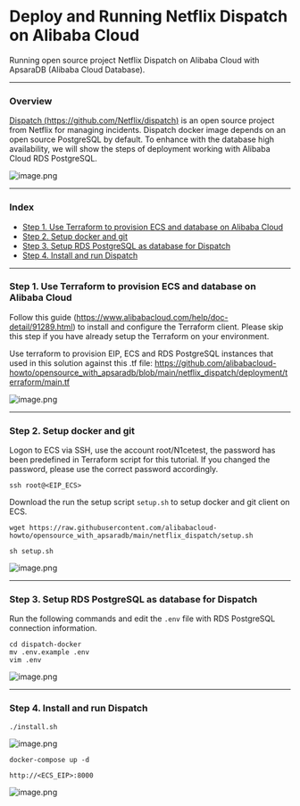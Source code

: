 # Deploy and Running Netflix Dispatch on Alibaba Cloud
Running open source project Netflix Dispatch on Alibaba Cloud with ApsaraDB (Alibaba Cloud Database).

---
### Overview
[Dispatch (https://github.com/Netflix/dispatch)](https://github.com/Netflix/dispatch) is an open source project from Netflix for managing incidents.
Dispatch docker image depends on an open source PostgreSQL by default. To enhance with the database high availability, we will show the steps of deployment working with Alibaba Cloud RDS PostgreSQL.

![image.png](https://github.com/alibabacloud-howto/opensource_with_apsaradb/raw/main/netflix_dispatch/images/deployment.png)

---
### Index

- [Step 1. Use Terraform to provision ECS and database on Alibaba Cloud](https://github.com/alibabacloud-howto/opensource_with_apsaradb/tree/main/netflix_dispatch#step-1-use-terraform-to-provision-ecs-and-database-on-alibaba-cloud)
- [Step 2. Setup docker and git](https://github.com/alibabacloud-howto/opensource_with_apsaradb/tree/main/netflix_dispatch#step-2-setup-docker-and-git)
- [Step 3. Setup RDS PostgreSQL as database for Dispatch](https://github.com/alibabacloud-howto/opensource_with_apsaradb/tree/main/netflix_dispatch#step-3-setup-rds-postgresql-as-database-for-dispatch)
- [Step 4. Install and run Dispatch](https://github.com/alibabacloud-howto/opensource_with_apsaradb/tree/main/netflix_dispatch#step-4-install-and-run-dispatch)

---
### Step 1. Use Terraform to provision ECS and database on Alibaba Cloud

Follow this guide (https://www.alibabacloud.com/help/doc-detail/91289.html) to install and configure the Terraform client. Please skip this step if you have already setup the Terraform on your environment.

Use terraform to provision EIP, ECS and RDS PostgreSQL instances that used in this solution against this .tf file: https://github.com/alibabacloud-howto/opensource_with_apsaradb/blob/main/netflix_dispatch/deployment/terraform/main.tf

![image.png](https://github.com/alibabacloud-howto/opensource_with_apsaradb/raw/main/netflix_dispatch/images/step-1.png)

---
### Step 2. Setup docker and git

Logon to ECS via SSH, use the account root/N1cetest, the password has been predefined in Terraform script for this tutorial. If you changed the password, please use the correct password accordingly.

```
ssh root@<EIP_ECS>
```

Download the run the setup script ``setup.sh`` to setup docker and git client on ECS.

```
wget https://raw.githubusercontent.com/alibabacloud-howto/opensource_with_apsaradb/main/netflix_dispatch/setup.sh
```

```
sh setup.sh
```

![image.png](https://github.com/alibabacloud-howto/opensource_with_apsaradb/raw/main/netflix_dispatch/images/step-2.png)

---
### Step 3. Setup RDS PostgreSQL as database for Dispatch

Run the following commands and edit the ``.env`` file with RDS PostgreSQL connection information.

```
cd dispatch-docker
mv .env.example .env
vim .env
```

![image.png](https://github.com/alibabacloud-howto/opensource_with_apsaradb/raw/main/netflix_dispatch/images/step-3.png)

---
### Step 4. Install and run Dispatch

```
./install.sh
```

![image.png](https://github.com/alibabacloud-howto/opensource_with_apsaradb/raw/main/netflix_dispatch/images/step-4.png)

```
docker-compose up -d
```

```
http://<ECS_EIP>:8000
```

![image.png](https://github.com/alibabacloud-howto/opensource_with_apsaradb/raw/main/netflix_dispatch/images/step-4-1.png)
